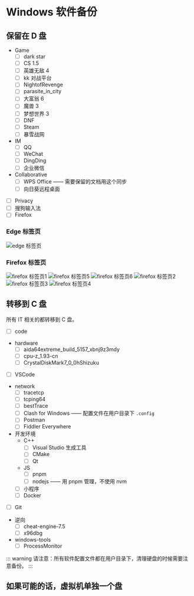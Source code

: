 # Windows 软件备份

## 保留在 D 盘

- Game
  - [ ] dark star
  - [ ] CS 1.5
  - [ ] 英雄无敌 4
  - [ ] kk 对战平台
  - [ ] NightofRevenge
  - [ ] parasite_in_city
  - [ ] 大富翁 6
  - [ ] 魔兽 3
  - [ ] 梦想世界 3
  - [ ] DNF
  - [ ] Steam
  - [ ] 暴雪战网
- IM
  - [ ] QQ
  - [ ] WeChat
  - [ ] DingDing
  - [ ] 企业微信
- Collaborative
  - [ ] WPS Office —— 需要保留的文档用这个同步
  - [ ] 向日葵远程桌面
- [ ] Privacy
- [ ] 搜狗输入法
- [ ] Firefox

### Edge 标签页

![edge 标签页](./edge-tabs.jpg)

### Firefox 标签页

![firefox 标签页1](./firefox-tabs1.jpg)
![firefox 标签页5](./firefox-tabs5.jpg)
![firefox 标签页6](./firefox-tabs6.jpg)
![firefox 标签页2](./firefox-tabs2.jpg)
![firefox 标签页3](./firefox-tabs3.jpg)
![firefox 标签页4](./firefox-tabs4.jpg)

## 转移到 C 盘

所有 IT 相关的都转移到 C 盘。

- [ ] code
- hardware
  - [ ] aida64extreme_build_5157_xbnj9z3mdy
  - [ ] cpu-z_1.93-cn
  - [ ] CrystalDiskMark7_0_0hShizuku
- [ ] VSCode
- network
  - [ ] tracetcp
  - [ ] tcping64
  - [ ] bestTrace
  - [ ] Clash for Windows —— 配置文件在用户目录下 `.config`
  - [ ] Postman
  - [ ] Fiddler Everywhere
- 开发环境
  - C++
    - [ ] Visual Studio 生成工具
    - [ ] CMake
    - [ ] Qt
  - JS
    - [ ] pnpm
    - [ ] nodejs —— 用 pnpm 管理，不使用 nvm
  - [ ] 小程序
  - [ ] Docker
- [ ] Git
- 逆向
  - [ ] cheat-engine-7.5
  - [ ] x96dbg
- windows-tools
  - [ ] ProcessMonitor

::: warning
请注意：所有软件配置文件都在用户目录下，清理硬盘的时候需要注意备份。
:::

## 如果可能的话，虚拟机单独一个盘
